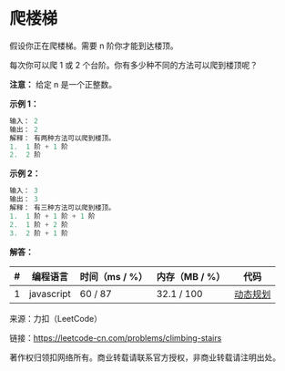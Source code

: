 # 爬楼梯

假设你正在爬楼梯。需要 n 阶你才能到达楼顶。

每次你可以爬 1 或 2 个台阶。你有多少种不同的方法可以爬到楼顶呢？

**注意：** 给定 n 是一个正整数。

**示例 1：**

``` javascript
输入： 2
输出： 2
解释： 有两种方法可以爬到楼顶。
1.  1 阶 + 1 阶
2.  2 阶
```

**示例 2：**

``` javascript
输入： 3
输出： 3
解释： 有三种方法可以爬到楼顶。
1.  1 阶 + 1 阶 + 1 阶
2.  1 阶 + 2 阶
3.  2 阶 + 1 阶
```

**解答：**

**#**|**编程语言**|**时间（ms / %）**|**内存（MB / %）**|**代码**
--|--|--|--|--
1|javascript|60 / 87|32.1 / 100|[动态规划](./javascript/ac_v1.js)

来源：力扣（LeetCode）

链接：https://leetcode-cn.com/problems/climbing-stairs

著作权归领扣网络所有。商业转载请联系官方授权，非商业转载请注明出处。
